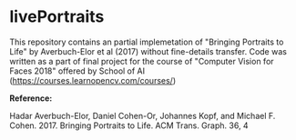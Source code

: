 # livePortraits
This repository contains an partial implemetation of "Bringing Portraits to Life" by Averbuch-Elor et al (2017) without fine-details transfer. Code was written as a part of final project for the course of "Computer Vision for Faces 2018" offered by School of AI (https://courses.learnopencv.com/courses/) 

<b>Reference: </b> 

  Hadar Averbuch-Elor, Daniel Cohen-Or, Johannes Kopf, and Michael F. Cohen. 2017. Bringing Portraits to Life. ACM Trans. Graph. 36, 4
